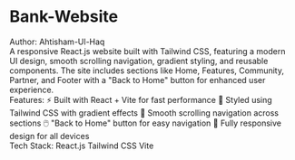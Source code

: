 # Bank-Website
Author: Ahtisham-Ul-Haq
</br>
A responsive React.js website built with Tailwind CSS, featuring a modern UI design, smooth scrolling navigation, gradient styling, and reusable components. The site includes sections like Home, Features, Community, Partner, and Footer with a "Back to Home" button for enhanced user experience.
</br>
Features:
  ⚡ Built with React + Vite for fast performance
  🎨 Styled using Tailwind CSS with gradient effects
  🔗 Smooth scrolling navigation across sections
  🖱️ "Back to Home" button for easy navigation
  📱 Fully responsive design for all devices
</br>
Tech Stack:
  React.js
  Tailwind CSS
  Vite
